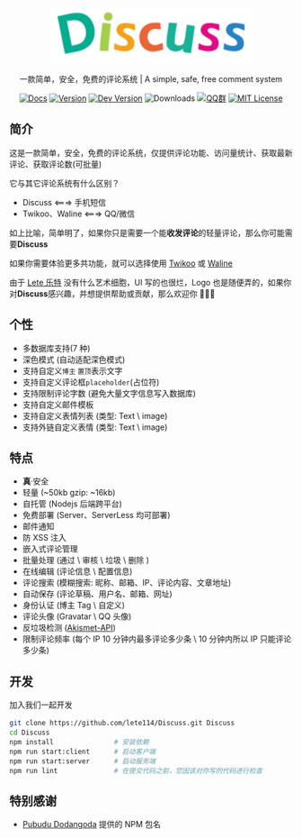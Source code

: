 <h1 align="center"><a href="https://discuss.js.org" target="_blank"><img src="./assets/svg/Logo.svg" width="360" height="90" alt="Logo"></a></h1>
<p align="center">一款简单，安全，免费的评论系统 | A simple, safe, free comment system</p>

<p align="center">
    <a href="https://discuss.js.org" target="_blank"><img src="https://img.shields.io/badge/Docs-文档-1081c1?logo=read-the-docs" alt="Docs"></a>
    <a href="https://github.com/lete114/Discuss/releases/"><img src="https://img.shields.io/npm/v/discuss?color=critical&logo=npm" alt="Version"></a>
    <a href="https://github.com/lete114/Discuss/tree/dev"><img src="https://img.shields.io/github/package-json/v/lete114/Discuss/dev?color=%231ab1ad&label=dev" alt="Dev Version"></a>
    <img src="https://img.shields.io/npm/dm/discuss" alt="Downloads">
    <a href="https://jq.qq.com/?_wv=1027&k=lh7oS7Xt"><img src="https://img.shields.io/badge/QQ群-343890210-00a4ff?logo=tencent-qq" alt="QQ群"></a>
    <a href="https://github.com/lete114/Discuss/blob/master/LICENSE"><img src="https://img.shields.io/npm/l/discuss?color=FF5531" alt="MIT License"></a>
    
</p>

## 简介

这是一款简单，安全，免费的评论系统，仅提供评论功能、访问量统计、获取最新评论、获取评论数(可批量)

它与其它评论系统有什么区别？

- Discuss <===> 手机短信
- Twikoo、Waline <===> QQ/微信

如上比喻，简单明了，如果你只是需要一个能**收发评论**的轻量评论，那么你可能需要**Discuss**

如果你需要体验更多共功能，就可以选择使用 [Twikoo](https://twikoo.js.org/) 或 [Waline](https://waline.js.org/)

由于 [Lete 乐特](https://github.com/Lete114) 没有什么艺术细胞，UI 写的也很烂，Logo 也是随便弄的，如果你对**Discuss**感兴趣，并想提供帮助或贡献，那么欢迎你 🎉🎉🎉

## 个性

- 多数据库支持(7 种)
- 深色模式 (自动适配深色模式)
- 支持自定义`博主` `置顶`表示文字
- 支持自定义评论框`placeholder`(占位符)
- 支持限制评论字数 (避免大量文字信息写入数据库)
- 支持自定义邮件模板
- 支持自定义表情列表 (类型: Text \ image)
- 支持外链自定义表情 (类型: Text \ image)

## 特点

- **真**·安全
- 轻量 (~50kb gzip: ~16kb)
- 自托管 (Nodejs 后端跨平台)
- 免费部署 (Server、ServerLess 均可部署)
- 邮件通知
- 防 XSS 注入
- 嵌入式评论管理
- 批量处理 (通过 \ 审核 \ 垃圾 \ 删除 )
- 在线编辑 (评论信息 \ 配置信息)
- 评论搜索 (模糊搜索: 昵称、邮箱、IP、评论内容、文章地址)
- 自动保存 (评论草稿、用户名、邮箱、网址)
- 身份认证 (博主 Tag \ 自定义)
- 评论头像 (Gravatar \ QQ 头像)
- 反垃圾检测 ([Akismet-API](https://akismet.com/))
- 限制评论频率 (每个 IP 10 分钟内最多评论多少条 \ 10 分钟内所以 IP 只能评论多少条)

## 开发

加入我们一起开发

```bash
git clone https://github.com/lete114/Discuss.git Discuss
cd Discuss
npm install               # 安装依赖
npm run start:client      # 启动客户端
npm run start:server      # 启动服务端
npm run lint              # 在提交代码之前，您因该对你写的代码进行检查
```

## 特别感谢

- [Pubudu Dodangoda](https://github.com/pupudu) 提供的 NPM 包名
